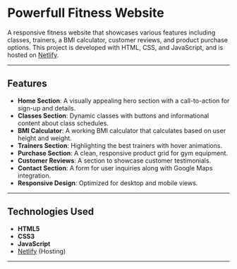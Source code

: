 # Powerfull Fitness Website

A responsive fitness website that showcases various features including classes, trainers, a BMI calculator, customer reviews, and product purchase options. This project is developed with HTML, CSS, and JavaScript, and is hosted on [Netlify](https://www.netlify.com/).

---

## **Features**

- **Home Section**: A visually appealing hero section with a call-to-action for sign-up and details.
- **Classes Section**: Dynamic classes with buttons and informational content about class schedules.
- **BMI Calculator**: A working BMI calculator that calculates based on user height and weight.
- **Trainers Section**: Highlighting the best trainers with hover animations.
- **Purchase Section**: A clean, responsive product grid for gym equipment.
- **Customer Reviews**: A section to showcase customer testimonials.
- **Contact Section**: A form for user inquiries along with Google Maps integration.
- **Responsive Design**: Optimized for desktop and mobile views.

---

## **Technologies Used**

- **HTML5**
- **CSS3**
- **JavaScript**
- [Netlify](https://www.netlify.com/) (Hosting)

---

